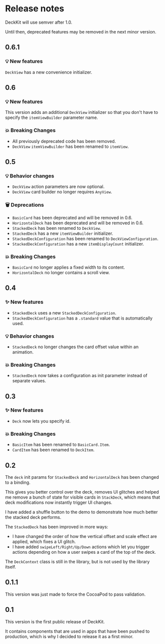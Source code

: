 # Release notes

DeckKit will use semver after 1.0. 

Until then, deprecated features may be removed in the next minor version.



## 0.6.1

### 💡 New features

`DeckView` has a new convenience initializer.



## 0.6

### 💡 New features

This version adds an additional `DeckView` initializer so that you don't have to specify the `itemViewBuilder` parameter name.

### 💥 Breaking Changes

* All previously deprecated code has been removed.
* `DeckView` `itemViewBuilder` has been renamed to `itemView`.



## 0.5

### 💡 Behavior changes

* `DeckView` action parameters are now optional.
* `DeckView` card builder no longer requires `AnyView`.

### 🗑️ Deprecations

* `BasicCard` has been deprecated and will be removed in 0.6.
* `HorizontalDeck` has been deprecated and will be removed in 0.6.
* `StackedDeck` has been renamed to `DeckView`.
* `StackedDeck` has a new `itemViewBuilder` initializer.
* `StackedDeckConfiguration` has been renamed to `DeckViewConfiguration`.
* `StackedDeckConfiguration` has a new `itemDisplayCount` initializer.

### 💥 Breaking Changes

* `BasicCard` no longer applies a fixed width to its content.
* `HorizontalDeck` no longer contains a scroll view.



## 0.4

### ✨ New features

* `StackedDeck` uses a new `StackedDeckConfiguration`.
* `StackedDeckConfiguration` has a `.standard` value that is automatically used.

### 💡 Behavior changes

* `StackedDeck` no longer changes the card offset value within an animation.

### 💥 Breaking Changes

* `StackedDeck` now takes a configuration as init parameter instead of separate values.



## 0.3

### ✨ New features

* `Deck` now lets you specify id.

### 💥 Breaking Changes

* `BasicItem` has been renamed to `BasicCard.Item`.
* `CardItem` has been renamed to `DeckItem`.



## 0.2

The `deck` init params for `StackedDeck` and `HorizontalDeck` has been changed to a binding.

This gives you better control over the deck, removes UI glitches and helped me remove a bunch of state for visible cards in `StackDeck`, which means that deck modifications now instantly trigger UI changes. 

I have added a shuffle button to the demo to demonstrate how much better the stacked deck performs.

The `StackedDeck` has been improved in more ways:

* I have changed the order of how the vertical offset and scale effect are applied, which fixes a UI glitch.
* I have added `swipeLeft/Right/Up/Down` actions which let you trigger actions depending on how a user swipes a card of the top of the deck.

The `DeckContext` class is still in the library, but is not used by the library itself.



## 0.1.1

This version was just made to force the CocoaPod to pass validation. 



## 0.1

This version is the first public release of DeckKit. 

It contains components that are used in apps that have been pushed to production, which is why I decided to release it as a first minor.
